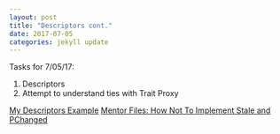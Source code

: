 ```yaml
---
layout: post
title: "Descriptors cont."
date: 2017-07-05
categories: jekyll update
---
```


Tasks for 7/05/17:
1. Descriptors
2. Attempt to understand ties with Trait Proxy

[My Descriptors Example][myex]
[Mentor Files: How Not To Implement Stale and PChanged][ex]

[ex]:https://github.com/katierose1029/gsoc_work/blob/master/traitlet_testing/gsoc-stale-pchanged.ipynb
[myex]:https://github.com/katierose1029/gsoc_work/blob/master/traitlet_testing/my-traitlet-example.ipynb
